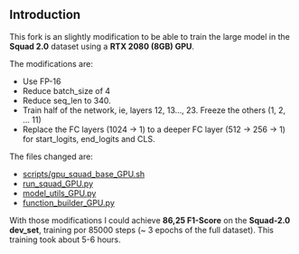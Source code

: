 ## Introduction
This fork is an slightly modification to be able to train the large model in the **Squad 2.0** dataset using a **RTX 2080 (8GB) GPU**.

The modifications are:
- Use FP-16
- Reduce batch_size of 4
- Reduce seq_len to 340.
- Train half of the network, ie, layers 12, 13..., 23. Freeze the others (1, 2, ... 11)
- Replace the FC layers (1024 -> 1) to a deeper FC layer (512 -> 256 -> 1) for start_logits, end_logits and CLS.

The files changed are:
- [scripts/gpu_squad_base_GPU.sh](https://github.com/renatoviolin/xlnet/blob/master/scripts/gpu_squad_base_GPU.sh)
- [run_squad_GPU.py](https://github.com/renatoviolin/xlnet/blob/master/run_squad_GPU.py)
- [model_utils_GPU.py](https://github.com/renatoviolin/xlnet/blob/master/model_utils_GPU.py)
- [function_builder_GPU.py](https://github.com/renatoviolin/xlnet/blob/master/function_builder_GPU.py)

With those modifications I could achieve **86,25 F1-Score** on the **Squad-2.0 dev_set**, training por 85000 steps (~ 3 epochs of the full dataset). This training took about 5-6 hours.


